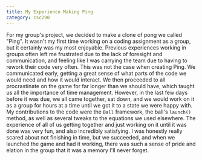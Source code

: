 ```yaml
---
title: My Experience Making Ping
category: csc290
---
```

For my group's project, we decided to make a clone of pong we called "Ping". It wasn't my first time working on a coding assignment as a group, but it certainly was my most enjoyable. Previous experiences working in groups often left me frustrated due to the lack of foresight and communication, and feeling like I was carrying the team due to having to rework their code very often. This was not the case when creating Ping. We communicated early, getting a great sense of what parts of the code we would need and how it would interact. We then proceeded to all procrastinate on the game for far longer than we should have, which taught us all the importance of time management. However, in the last few days before it was due, we all came together, sat down, and we would work on it as a group for hours at a time until we got it to a state we were happy with.  
My contributions to the code were the `Ball` framework, the ball's `launch()` method, as well as several tweaks to the equations we used elsewhere. The experience of all of us getting together and just working on it until it was done was very fun, and also incredibly satisfying. I was honestly really scared about not finishing in time, but we succeeded, and when we launched the game and had it working, there was such a sense of pride and elation in the group that it was a memory I'll never forget.